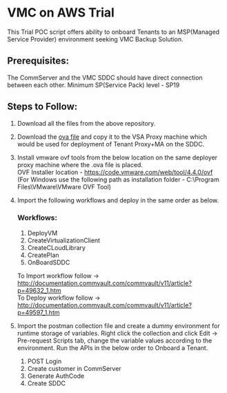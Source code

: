 # VMC on AWS Trial

This Trial POC script offers ability to onboard Tenants to an MSP(Managed Service Provider) environment seeking VMC Backup Solution.


## Prerequisites:

The CommServer and the VMC SDDC should have direct connection between each other.
Minimum SP(Service Pack) level - SP19

## Steps to Follow:

1) Download all the files from the above repository.
2) Download the <a href="https://commvaultapplicanceova.s3-us-west-2.amazonaws.com/commvaultappliance.ova" onclick="return ! window.open(this.href);">ova file</a> and copy it to the VSA Proxy machine which would be used for deployment of Tenant Proxy+MA on the SDDC.
3) Install vmware ovf tools from the below location on the same deployer proxy machine where the .ova file is placed.    	
	OVF Installer location - https://code.vmware.com/web/tool/4.4.0/ovf (For Windows use the following path as installation folder - C:\Program Files\VMware\VMware OVF Tool)
4) Import the following workflows and deploy in the same order as below.	
	### Workflows:
	1) DeployVM
	2) CreateVirtualizationClient
	3) CreateCLoudLibrary
	4) CreatePlan
	5) OnBoardSDDC
	
	To Import workflow follow -> http://documentation.commvault.com/commvault/v11/article?p=49632_1.htm  
	To Deploy workflow follow -> http://documentation.commvault.com/commvault/v11/article?p=49597_1.htm
	
5) Import the postman collection file and create a dummy environment for runtime storage of variables.
	Right click the collection and click Edit -> Pre-request Scripts tab, change the variable values according to the environment.
	Run the APIs in the below order to Onboard a Tenant.
	1) POST Login 
	2) Create customer in CommServer
	3) Generate AuthCode
	4) Create SDDC
	

